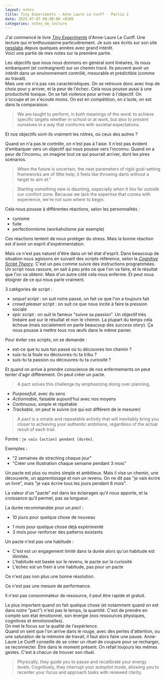 ```yaml
---
layout: notes
title: Tiny Experiments - Anne Laure Le Cunff - Partie 1
date: 2025-07-07 00:00:00 +0100
categories: notes_de_lecture
---
```

J'ai commencé le livre _[Tiny Experiments](https://nesslabs.com/book)_ d'Anne-Laure Le Cunff. 
Une lecture qui m'enthousiasme particuièrement. 
Je suis ses écrits sur son site [nesslabs](https://nesslabs.com/) depuis quelques années avec grand intérêt.  
Voici une partie de mes notes sur la première partie. 

Les objectifs que nous nous donnons en général sont linéaires, ils nous embarquent (et contraignent) sur un chemin tracé. 
Ils peuvent avoir un intérêt dans un environnement contrôlé, mesurable et prédictible (comme au travail).  
Mais une vie n'a pas ces caractéristiques. 
On se retrouve donc avec trop de choix pour y arriver, et la peur de l'échec. 
Cela nous pousse aussi à une productivité toxique. 
On se fait violence pour arriver à l'objectif. 
On s'occupe et on s'écoute moins. 
On est en compétition, on s'isole, on est dans la comparaison. 

> We are taught to perform, in both meanings of the word: to achieve specific targets whether in school or at work, but also to present ourselves in a way that conforms with societal expectations.

Et nos objectifs sont-ils vraiment les nôtres, où ceux des autres ? 

Quand on n'a pas le contrôle, on n'est pas à l'aise. 
Il n'est pas évident d'embarquer vers un objectif qui nous pousse vers l'inconnu. 
Quand on a peur de l'inconnu, on imagine tout ce qui pourrait arriver, dont les pires scénarios. 

> When the future is uncertain, the neat parameters of rigid goal-setting frameworks are of little help; it feels like throwing darts without a target to aim at."

> Starting something new is daunting, especially when it lies far outside our comfort zone. Because we lack the expertise that comes with experience, we're not sure where to begin.

Cela nous pousse à différentes réactions, selon les personnalités : 
* cynisme
* fuite
* perfectionnisme (workaholisme par exemple)

Ces réactions tentent de nous protéger du stress. 
Mais la bonne réaction est d'avoir un esprit d'expérimentation. 

Mais ce n'est pas naturel d'être dans un tel état d'esprit. 
Dans beaucoup de situation nous agissons en suivant des scripts référence, selon la _[Cognitive Script Theory](https://nesslabs.com/cognitive-scripts)_. 
C'est un peu comme suivre des instructions programmées. 
Un script nous rassure, on sait à peu près ce que l'on va faire, et le résultat que l'on va obtenir. 
Mais d'un autre côté cela nous enferme. 
Et peut nous éloigner de ce qui nous parle vraiment. 

3 catégories de script : 
* _sequel script_ : on suit notre passé, on fait ce que l'on a toujours fait
* _crowd pleaser script_ : on suit ce que nous incite à faire la pression sociale
* _epic script_ : on suit le fameux "suivre sa passion". 
  Un objectif très linéaire axé sur le résultat et non le chemin. 
  La plupart du temps cela échoue (mais socialement on parle beaucoup des _success story_). 
  Ça nous pousse à mettre tous nos œufs dans le même panier. 

Pour éviter ces scripts, on se demande : 
* est-ce que tu suis ton passé où tu découvres ton chemin ?
* suis-tu la foule ou découvres-tu ta tribu ?
* suis-tu ta passion ou découvres-tu ta curiosité ?

Et quand on arrive à prendre conscience de nos enfermements on peut tenter d'agir différement. 
On peut créer un pacte. 

> A pact solves this challenge by emphasizing doing over planning.

* _Purposefull_, avec du sens
* _Actionnable_, faisable aujourd'hui avec nos moyens
* _Continuous_, simple et répétable
* _Trackable_, on peut le suivre (ce qui est différent de le mesurer)

> A pact is a simple and repeatable activity that will inevitably bring you closer to achieving your authentic ambitions, regardless of the actual result of each trial.

Forme : `je vais [action] pendant [durée]`. 

Exemples : 
* "2 semaines de streching chaque jour"
* "Créer une illustration chaque semaine pendant 3 mois"

Un pacte est plus ou moins simple et ambitieux. 
Mais il vise un chemin, une découverte, un apprentissage et non un revenu. 
On ne dit pas "je vais écrire un livre", mais "je vais écrire tous les jours pendant 6 mois". 

La valeur d'un "pacte" est dans les éclairages qu'il nous apporte, et la croissance qu'il permet, pas sa longueur. 

La durée recommandée pour un _pact_ : 
* 10 jours pour quelque chose de nouveau
- 1 mois pour quelque chose déjà expérimenté
- 3 mois pour renforcer des patterns existants

Un pacte n'est pas une habitude : 
* C'est est un engagement limité dans la durée alors qu'un habitude est illimitée. 
* L'habitude est basée sur le revenu, le pacte sur la curiosité
* L'échec est un frein à une habitude, pas pour un pacte

Ce n'est pas non plus une bonne résolution. 

Ce n'est pas une mesure de performance. 

Il n'est pas consommateur de ressource, il peut être rapide et gratuit. 

Le plus important quand on fait quelque chose (et notamment quand on est dans notre "pact") n'est pas le temps, la quantité. 
C'est de prendre en compte son état émotionnel, son énergie (nos ressources physiques, cognitives et émotionnelles).  
On met le focus sur la qualité de l'expérience.  
Quand on sent que l'on arrive dans le rouge, avec des pertes d'attention, ou une saturation de la mémoire de travail, il faut alors faire une pause. 
Anne-Laure Le Cunff conseille de se créer un rituel de coupure pour se recharger, se reconnecter. 
Être dans le moment présent. 
On refait toujours les mêmes gestes. 
C'est à chacun de trouver son rituel. 

> Physically, they guide you to pause and recalibrate your energy levels.
> Cognitively, they interrupt your autopilot mode, allowing you to recenter your focus and approach tasks with renewed clarity.